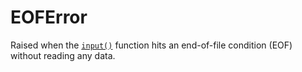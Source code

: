 # EOFError

Raised when the [`input()`](/built-in-functions/input.md) function hits an end-of-file condition (EOF) without reading any data.
